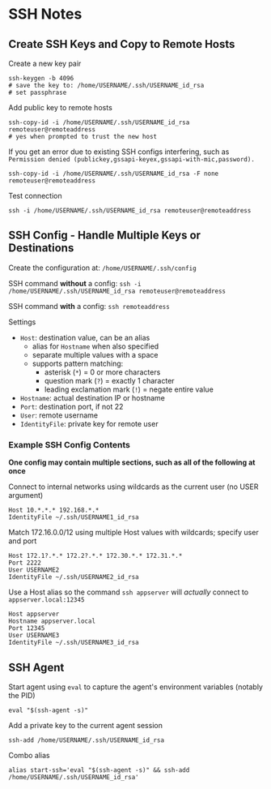 # SSH Notes

## Create SSH Keys and Copy to Remote Hosts

Create a new key pair

	ssh-keygen -b 4096
	# save the key to: /home/USERNAME/.ssh/USERNAME_id_rsa
	# set passphrase

Add public key to remote hosts

	ssh-copy-id -i /home/USERNAME/.ssh/USERNAME_id_rsa remoteuser@remoteaddress
	# yes when prompted to trust the new host

If you get an error due to existing SSH configs interfering, such as `Permission denied (publickey,gssapi-keyex,gssapi-with-mic,password).`

	ssh-copy-id -i /home/USERNAME/.ssh/USERNAME_id_rsa -F none remoteuser@remoteaddress

Test connection

	ssh -i /home/USERNAME/.ssh/USERNAME_id_rsa remoteuser@remoteaddress

## SSH Config - Handle Multiple Keys or Destinations

Create the configuration at: `/home/USERNAME/.ssh/config`

SSH command **without** a config: `ssh -i /home/USERNAME/.ssh/USERNAME_id_rsa remoteuser@remoteaddress`

SSH command **with** a config: `ssh remoteaddress`

Settings
- `Host`: destination value, can be an alias
	- alias for `Hostname` when also specified
	- separate multiple values with a space
	- supports pattern matching:
		- asterisk (`*`) = 0 or more characters
		- question mark (`?`) = exactly 1 character
		- leading exclamation mark (`!`) = negate entire value
- `Hostname`: actual destination IP or hostname
- `Port`: destination port, if not 22
- `User`: remote username
- `IdentityFile`: private key for remote user


### Example SSH Config Contents

**One config may contain multiple sections, such as all of the following at once**

Connect to internal networks using wildcards as the current user (no USER argument)

	Host 10.*.*.* 192.168.*.*
	IdentityFile ~/.ssh/USERNAME1_id_rsa

Match 172.16.0.0/12 using multiple Host values with wildcards; specify user and port

	Host 172.1?.*.* 172.2?.*.* 172.30.*.* 172.31.*.*
	Port 2222
	User USERNAME2
	IdentityFile ~/.ssh/USERNAME2_id_rsa

Use a Host alias so the command `ssh appserver` will *actually* connect to `appserver.local:12345`

	Host appserver
	Hostname appserver.local
	Port 12345
	User USERNAME3
	IdentityFile ~/.ssh/USERNAME3_id_rsa

## SSH Agent

Start agent using `eval` to capture the agent's environment variables (notably the PID)

	eval "$(ssh-agent -s)"

Add a private key to the current agent session

	ssh-add /home/USERNAME/.ssh/USERNAME_id_rsa
	
Combo alias

	alias start-ssh='eval "$(ssh-agent -s)" && ssh-add /home/USERNAME/.ssh/USERNAME_id_rsa'
